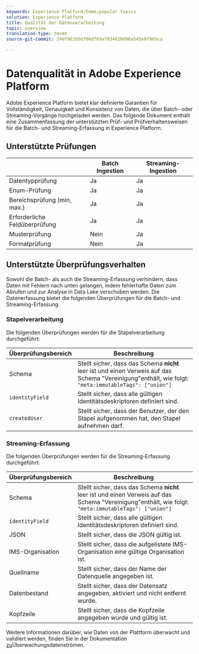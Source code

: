 ```yaml
---
keywords: Experience Platform;home;popular topics
solution: Experience Platform
title: Qualität der Datenverarbeitung
topic: overview
translation-type: tm+mt
source-git-commit: 24df962656706d769a7034020d96a545e8f905ca

---
```



# Datenqualität in Adobe Experience Platform

Adobe Experience Platform bietet klar definierte Garantien für Vollständigkeit, Genauigkeit und Konsistenz von Daten, die über Batch- oder Streaming-Vorgänge hochgeladen werden. Das folgende Dokument enthält eine Zusammenfassung der unterstützten Prüf- und Prüfverhaltensweisen für die Batch- und Streaming-Erfassung in Experience Platform.

## Unterstützte Prüfungen

|   | Batch Ingestion | Streaming-Ingestion |
| ------ | --------------- | ------------------- |
| Datentypprüfung | Ja | Ja |
| Enum-Prüfung | Ja | Ja |
| Bereichsprüfung (min, max.) | Ja | Ja |
| Erforderliche Feldüberprüfung | Ja | Ja |
| Musterprüfung | Nein | Ja  |
| Formatprüfung | Nein | Ja |

## Unterstützte Überprüfungsverhalten

Sowohl die Batch- als auch die Streaming-Erfassung verhindern, dass Daten mit Fehlern nach unten gelangen, indem fehlerhafte Daten zum Abrufen und zur Analyse in Data Lake verschoben werden. Die Datenerfassung bietet die folgenden Überprüfungen für die Batch- und Streaming-Erfassung.

### Stapelverarbeitung

Die folgenden Überprüfungen werden für die Stapelverarbeitung durchgeführt:

| Überprüfungsbereich | Beschreibung |
| --------------- | ----------- |
| Schema | Stellt sicher, dass das Schema **nicht** leer ist und einen Verweis auf das Schema &quot;Vereinigung&quot;enthält, wie folgt: `"meta:immutableTags": ["union"]` |
| `identityField` | Stellt sicher, dass alle gültigen Identitätsdeskriptoren definiert sind. |
| `createdUser` | Stellt sicher, dass der Benutzer, der den Stapel aufgenommen hat, den Stapel aufnehmen darf. |

### Streaming-Erfassung

Die folgenden Überprüfungen werden für die Streaming-Erfassung durchgeführt:

| Überprüfungsbereich | Beschreibung |
| --------------- | ----------- |
| Schema | Stellt sicher, dass das Schema **nicht** leer ist und einen Verweis auf das Schema &quot;Vereinigung&quot;enthält, wie folgt: `"meta:immutableTags": ["union"]` |
| `identityField` | Stellt sicher, dass alle gültigen Identitätsdeskriptoren definiert sind. |
| JSON | Stellt sicher, dass die JSON gültig ist. |
| IMS-Organisation | Stellt sicher, dass die aufgelistete IMS-Organisation eine gültige Organisation ist. |
| Quellname | Stellt sicher, dass der Name der Datenquelle angegeben ist. |
| Datenbestand | Stellt sicher, dass der Datensatz angegeben, aktiviert und nicht entfernt wurde. |
| Kopfzeile | Stellt sicher, dass die Kopfzeile angegeben wurde und gültig ist. |

Weitere Informationen darüber, wie Daten von der Plattform überwacht und validiert werden, finden Sie in der Dokumentation [zu](./monitor-data-flows.md)Überwachungsdatenströmen.
